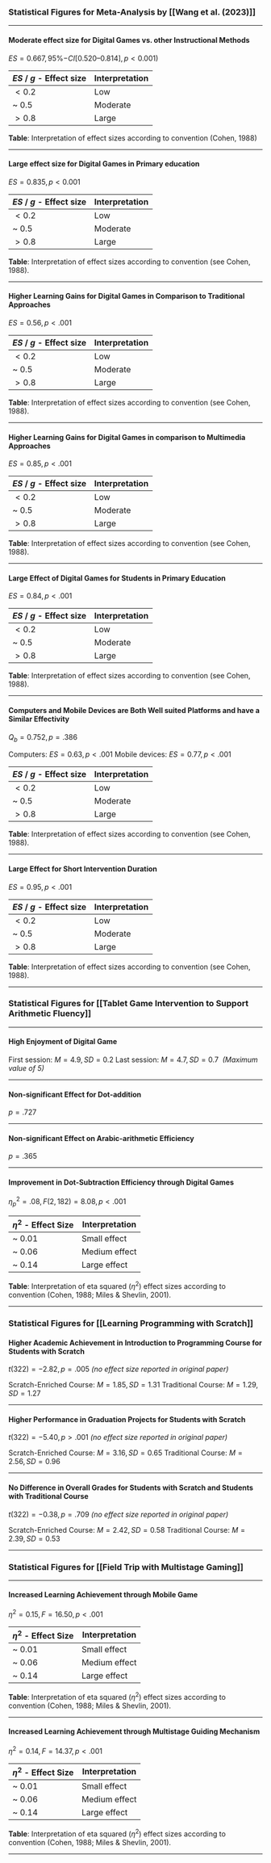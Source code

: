 
### Statistical Figures for Meta-Analysis by [[Wang et al. (2023)]]

---

#### Moderate effect size for Digital Games vs. other Instructional Methods 
$ES = 0.667, 95$%$-CI [0.520–0.814], p < 0.001)$ 


| $ES$ / $g$ - Effect size | Interpretation |
| ------------------------ | -------------- |
| $< 0.2$                  | Low            |
| ~ $0.5$                  | Moderate       |
| $> 0.8$                  | Large          |

**Table**: Interpretation of effect sizes according to convention (Cohen, 1988)


---

#### Large effect size for Digital Games in Primary education
$ES = 0.835, p < 0.001$ 


| $ES$ / $g$ - Effect size | Interpretation |
| ------------------------ | -------------- |
| $< 0.2$                  | Low            |
| ~ $0.5$                  | Moderate       |
| $> 0.8$                  | Large          |

**Table**: Interpretation of effect sizes according to convention (see Cohen, 1988).

---

#### Higher Learning Gains for Digital Games in Comparison to Traditional Approaches
$ES = 0.56, p < .001$



| $ES$ / $g$ - Effect size | Interpretation |
| ------------------------ | -------------- |
| $< 0.2$                  | Low            |
| ~ $0.5$                  | Moderate       |
| $> 0.8$                  | Large          |

**Table**: Interpretation of effect sizes according to convention (see Cohen, 1988).


---

#### Higher Learning Gains for Digital Games in comparison to Multimedia Approaches
$ES = 0.85, p < .001$



| $ES$ / $g$ - Effect size | Interpretation |
| ------------------------ | -------------- |
| $< 0.2$                  | Low            |
| ~ $0.5$                  | Moderate       |
| $> 0.8$                  | Large          |

**Table**: Interpretation of effect sizes according to convention (see Cohen, 1988).


---

#### Large Effect of Digital Games for Students in Primary Education
$ES = 0.84, p < .001$



| $ES$ / $g$ - Effect size | Interpretation |
| ------------------------ | -------------- |
| $< 0.2$                  | Low            |
| ~ $0.5$                  | Moderate       |
| $> 0.8$                  | Large          |

**Table**: Interpretation of effect sizes according to convention (see Cohen, 1988).


---

#### Computers and Mobile Devices are Both Well suited Platforms and have a Similar Effectivity
$Q_b = 0.752, p = .386$

Computers: $ES = 0.63, p < .001$ 
Mobile devices: $ES= 0.77, p < .001$ 


| $ES$ / $g$ - Effect size | Interpretation |
| ------------------------ | -------------- |
| $< 0.2$                  | Low            |
| ~ $0.5$                  | Moderate       |
| $> 0.8$                  | Large          |

**Table**: Interpretation of effect sizes according to convention (see Cohen, 1988).


---

#### Large Effect for Short Intervention Duration
$ES = 0.95, p < .001$


| $ES$ / $g$ - Effect size | Interpretation |
| ------------------------ | -------------- |
| $< 0.2$                  | Low            |
| ~ $0.5$                  | Moderate       |
| $> 0.8$                  | Large          |

**Table**: Interpretation of effect sizes according to convention (see Cohen, 1988).

---

### Statistical Figures for [[Tablet Game Intervention to Support Arithmetic Fluency]]

---

#### High Enjoyment of Digital Game

First session: $M = 4.9, SD = 0.2$
Last session: $M = 4.7, SD = 0.7$ 
*(Maximum value of 5)*

---

#### Non-significant Effect for Dot-addition
$p = .727$


---
#### Non-significant Effect on Arabic-arithmetic Efficiency
 $p = .365$



----

#### Improvement in Dot-Subtraction Efficiency through Digital Games
$\eta^2_p = .08, F(2,182) = 8.08, p < .001$ 


| $\eta^2$ - Effect Size | Interpretation |
| ---------------------- | -------------- |
| ~ $0.01$               | Small effect   |
| ~ $0.06$               | Medium effect  |
| ~ $0.14$               | Large effect   |

**Table**: Interpretation of eta squared ($\eta^2$) effect sizes according to convention (Cohen, 1988; Miles & Shevlin, 2001).


----

### Statistical Figures for [[Learning Programming with Scratch]]


#### Higher Academic Achievement in Introduction to Programming Course for Students with Scratch
$t(322) = -2.82, p = .005$
*(no effect size reported in original paper)*

Scratch-Enriched Course: $M= 1.85, SD= 1.31$ 
Traditional Course: $M=1.29, SD=1.27$ 


---

#### Higher Performance in Graduation Projects for Students with Scratch
$t(322) = -5.40, p> .001$
*(no effect size reported in original paper)*

Scratch-Enriched Course: $M= 3.16, SD= 0.65$
Traditional Course: $M=2.56, SD=0.96$ 

---

#### No Difference in Overall Grades for Students with Scratch and Students with Traditional Course
$t(322) = -0.38, p = .709$
*(no effect size reported in original paper)*

Scratch-Enriched Course: $M= 2.42, SD= 0.58$
Traditional Course: $M=2.39, SD=0.53$



---


### Statistical Figures for  [[Field Trip with Multistage Gaming]]




----



#### Increased Learning Achievement through Mobile Game
$\eta^2 = 0.15, F = 16.50,p < .001$


| $\eta^2$ - Effect Size | Interpretation |
| ---------------------- | -------------- |
| ~ $0.01$               | Small effect   |
| ~ $0.06$               | Medium effect  |
| ~ $0.14$               | Large effect   |

**Table**: Interpretation of eta squared ($\eta^2$) effect sizes according to convention (Cohen, 1988; Miles & Shevlin, 2001).


----

#### Increased Learning Achievement through Multistage Guiding Mechanism
$\eta^2 = 0.14, F = 14.37, p < .001$


| $\eta^2$ - Effect Size | Interpretation |
| ---------------------- | -------------- |
| ~ $0.01$               | Small effect   |
| ~ $0.06$               | Medium effect  |
| ~ $0.14$               | Large effect   |

**Table**: Interpretation of eta squared ($\eta^2$) effect sizes according to convention (Cohen, 1988; Miles & Shevlin, 2001).

---



